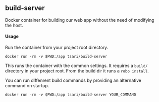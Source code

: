 ## build-server
Docker container for building our web app without the need of modifying the host.

#### Usage
Run the container from your project root directory.

    docker run -rm -v $PWD:/app tsari/build-server

This runs the container with the common settings. It requires a ```build/``` directory in your project root.
From the build dir it runs a ```robo install```.

You can run diffenrent build commands by providing an alternative command on startup.

    docker run -rm -v $PWD:/app tsari/build-server YOUR_COMMAND
